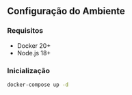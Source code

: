 ## Configuração do Ambiente

### Requisitos
- Docker 20+
- Node.js 18+

### Inicialização
```bash
docker-compose up -d